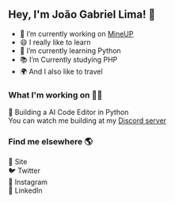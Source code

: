 <!--
**JoaoGabriel-Lima/JoaoGabriel-Lima** is a ✨ _special_ ✨ repository because its `README.md` (this file) appears on your GitHub profile.

Here are some ideas to get you started:

- 🔭 I’m currently working on ...
- 🌱 I’m currently learning ...
- 👯 I’m looking to collaborate on ...
- 🤔 I’m looking for help with ...
- 💬 Ask me about ...
- 📫 How to reach me: ...
- 😄 Pronouns: ...
- ⚡ Fun fact: ...
-->
## Hey, I'm João Gabriel Lima! 👋
<!--### Hellooo! 👋 Welcome to my profile-->

- 🔭 I’m currently working on <a href="mineup.net">MineUP</a>
- 😄 I really like to learn
- 🌱 I’m currently learning Python 
- 📚 I’m Currently studying PHP
- 🌍 And I also like to travel

### What I'm working on 👨‍💻
📱 Building a AI Code Editor in Python </br>
You can watch me building at my <a href="https://discord.gg/UkVG82A" target="_blank">Discord server</a>

### Find me elsewhere 🌎
🚀 Site </br>
🐦 Twitter </br>
📸 Instagram </br>
💼 LinkedIn </br>
